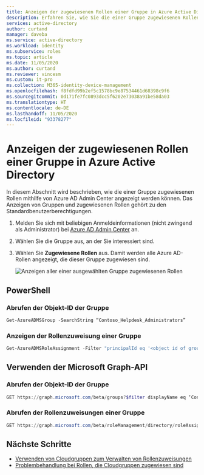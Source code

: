 ```yaml
---
title: Anzeigen der zugewiesenen Rollen einer Gruppe in Azure Active Directory | Microsoft-Dokumentation
description: Erfahren Sie, wie Sie die einer Gruppe zugewiesenen Rollen im Azure AD Admin Center anzeigen können. Das Anzeigen von Gruppen und zugewiesenen Rollen gehört zu den Standardbenutzerberechtigungen.
services: active-directory
author: curtand
manager: daveba
ms.service: active-directory
ms.workload: identity
ms.subservice: roles
ms.topic: article
ms.date: 11/05/2020
ms.author: curtand
ms.reviewer: vincesm
ms.custom: it-pro
ms.collection: M365-identity-device-management
ms.openlocfilehash: f8fdfd99b2ef5c1578bc9e87534461d68398c9f6
ms.sourcegitcommit: 0d171fe7fc0893dcc5f6202e73038a91be58da03
ms.translationtype: HT
ms.contentlocale: de-DE
ms.lasthandoff: 11/05/2020
ms.locfileid: "93378277"
---
```

# <a name="view-roles-assigned-to-a-group-in-azure-active-directory"></a>Anzeigen der zugewiesenen Rollen einer Gruppe in Azure Active Directory

In diesem Abschnitt wird beschrieben, wie die einer Gruppe zugewiesenen Rollen mithilfe von Azure AD Admin Center angezeigt werden können. Das Anzeigen von Gruppen und zugewiesenen Rollen gehört zu den Standardbenutzerberechtigungen.

1. Melden Sie sich mit beliebigen Anmeldeinformationen (nicht zwingend als Administrator) bei [Azure AD Admin Center](https://portal.azure.com/#blade/Microsoft_AAD_IAM/ActiveDirectoryMenuBlade/Overview) an.

1. Wählen Sie die Gruppe aus, an der Sie interessiert sind.

1. Wählen Sie **Zugewiesene Rollen** aus. Damit werden alle Azure AD-Rollen angezeigt, die dieser Gruppe zugewiesen sind.

   ![Anzeigen aller einer ausgewählten Gruppe zugewiesenen Rollen](./media/groups-view-assignments/view-assignments.png)

## <a name="using-powershell"></a>PowerShell

### <a name="get-object-id-of-the-group"></a>Abrufen der Objekt-ID der Gruppe

```powershell
Get-AzureADMSGroup -SearchString “Contoso_Helpdesk_Administrators”
```

### <a name="view-role-assignment-to-a-group"></a>Anzeigen der Rollenzuweisung einer Gruppe

```powershell
Get-AzureADMSRoleAssignment -Filter "principalId eq '<object id of group>" 
```

## <a name="using-microsoft-graph-api"></a>Verwenden der Microsoft Graph-API

### <a name="get-object-id-of-the-group"></a>Abrufen der Objekt-ID der Gruppe

```powershell
GET https://graph.microsoft.com/beta/groups?$filter displayName eq ‘Contoso_Helpdesk_Administrator’ 
```

### <a name="get-role-assignments-to-a-group"></a>Abrufen der Rollenzuweisungen einer Gruppe

```powershell
GET https://graph.microsoft.com/beta/roleManagement/directory/roleAssignments?$filter=principalId eq
```

## <a name="next-steps"></a>Nächste Schritte

- [Verwenden von Cloudgruppen zum Verwalten von Rollenzuweisungen](groups-concept.md)
- [Problembehandlung bei Rollen, die Cloudgruppen zugewiesen sind](groups-faq-troubleshooting.md)

